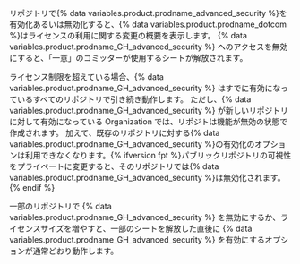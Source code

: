 リポジトリで{% data variables.product.prodname_advanced_security %}を有効化あるいは無効化すると、{% data variables.product.prodname_dotcom %}はライセンスの利用に関する変更の概要を表示します。 {% data variables.product.prodname_GH_advanced_security %} へのアクセスを無効にすると、「一意」のコミッターが使用するシートが解放されます。

ライセンス制限を超えている場合、{% data variables.product.prodname_GH_advanced_security %} はすでに有効になっているすべてのリポジトリで引き続き動作します。 ただし、{% data variables.product.prodname_GH_advanced_security %} が新しいリポジトリに対して有効になっている Organization では、リポジトは機能が無効の状態で作成されます。 加えて、既存のリポジトリに対する{% data variables.product.prodname_GH_advanced_security %}の有効化のオプションは利用できなくなります。{% ifversion fpt %}パブリックリポジトリの可視性をプライベートに変更すると、そのリポジトリでは{% data variables.product.prodname_GH_advanced_security %}は無効化されます。{% endif %}

一部のリポジトリで {% data variables.product.prodname_GH_advanced_security %} を無効にするか、ライセンスサイズを増やすと、一部のシートを解放した直後に {% data variables.product.prodname_GH_advanced_security %} を有効にするオプションが通常どおり動作します。
